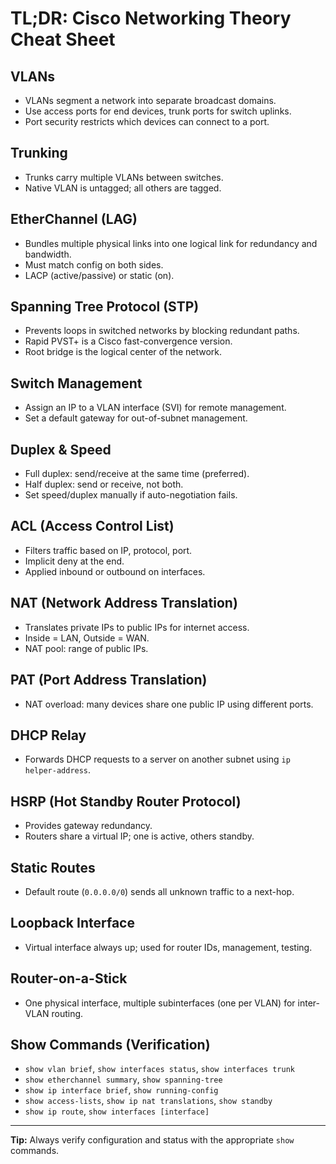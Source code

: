 # TL;DR: Cisco Networking Theory Cheat Sheet

## VLANs
- VLANs segment a network into separate broadcast domains.
- Use access ports for end devices, trunk ports for switch uplinks.
- Port security restricts which devices can connect to a port.

## Trunking
- Trunks carry multiple VLANs between switches.
- Native VLAN is untagged; all others are tagged.

## EtherChannel (LAG)
- Bundles multiple physical links into one logical link for redundancy and bandwidth.
- Must match config on both sides.
- LACP (active/passive) or static (on).

## Spanning Tree Protocol (STP)
- Prevents loops in switched networks by blocking redundant paths.
- Rapid PVST+ is a Cisco fast-convergence version.
- Root bridge is the logical center of the network.

## Switch Management
- Assign an IP to a VLAN interface (SVI) for remote management.
- Set a default gateway for out-of-subnet management.

## Duplex & Speed
- Full duplex: send/receive at the same time (preferred).
- Half duplex: send or receive, not both.
- Set speed/duplex manually if auto-negotiation fails.

## ACL (Access Control List)
- Filters traffic based on IP, protocol, port.
- Implicit deny at the end.
- Applied inbound or outbound on interfaces.

## NAT (Network Address Translation)
- Translates private IPs to public IPs for internet access.
- Inside = LAN, Outside = WAN.
- NAT pool: range of public IPs.

## PAT (Port Address Translation)
- NAT overload: many devices share one public IP using different ports.

## DHCP Relay
- Forwards DHCP requests to a server on another subnet using `ip helper-address`.

## HSRP (Hot Standby Router Protocol)
- Provides gateway redundancy.
- Routers share a virtual IP; one is active, others standby.

## Static Routes
- Default route (`0.0.0.0/0`) sends all unknown traffic to a next-hop.

## Loopback Interface
- Virtual interface always up; used for router IDs, management, testing.

## Router-on-a-Stick
- One physical interface, multiple subinterfaces (one per VLAN) for inter-VLAN routing.

## Show Commands (Verification)
- `show vlan brief`, `show interfaces status`, `show interfaces trunk`
- `show etherchannel summary`, `show spanning-tree`
- `show ip interface brief`, `show running-config`
- `show access-lists`, `show ip nat translations`, `show standby`
- `show ip route`, `show interfaces [interface]`

---
**Tip:** Always verify configuration and status with the appropriate `show` commands.
